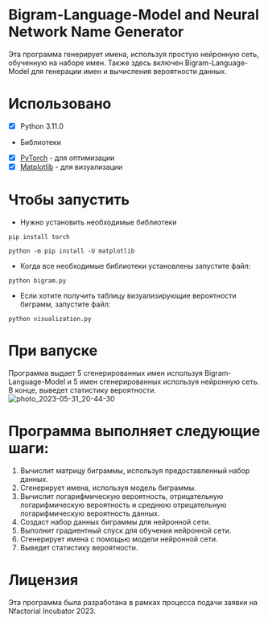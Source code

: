 # Bigram-Language-Model and Neural Network Name Generator

Эта программа генерирует имена, используя простую нейронную сеть, обученную на наборе имен. Также здесь включен Bigram-Language-Model для генерации имен и вычисления вероятности данных.

# Использовано

- [x] Python 3.11.0
- Библиотеки
- [x] [PyTorch](https://pytorch.org/get-started/locally/) - для оптимизации
- [x] [Matplotlib](https://matplotlib.org/stable/users/installing/index.html) - для визуализации

# Чтобы запустить
- Нужно установить необходимые библиотеки

```pip install torch```

```python -m pip install -U matplotlib```

- Когда все необходимые библиотеки установлены запустите файл:

``` python bigram.py ```

- Если хотите получить таблицу визуализирующие вероятности биграмм, запустите файл:

``` python visualization.py ```

# При вапуске
Программа выдает 5 сгенерированных имен используя Bigram-Language-Model и 5 имен сгенерированных используя нейронную сеть. В конце, выведет статистику вероятности.
![photo_2023-05-31_20-44-30](https://github.com/timalikov/Bigram-Language-Model/assets/98729310/b3f8d39f-7137-4726-9b5f-84012b504e69)


# Программа выполняет следующие шаги:
1) Вычислит матрицу биграммы, используя предоставленный набор данных.
2) Сгенерирует имена, используя модель биграммы.
3) Вычислит логарифмическую вероятность, отрицательную логарифмическую вероятность и среднюю отрицательную логарифмическую вероятность данных.
4) Создаст набор данных биграммы для нейронной сети.
5) Выполнит градиентный спуск для обучения нейронной сети.
6) Сгенерирует имена с помощью модели нейронной сети.
7) Выведет статистику вероятности.

# Лицензия
Эта программа была разработана в рамках процесса подачи заявки на Nfactorial Incubator 2023.
